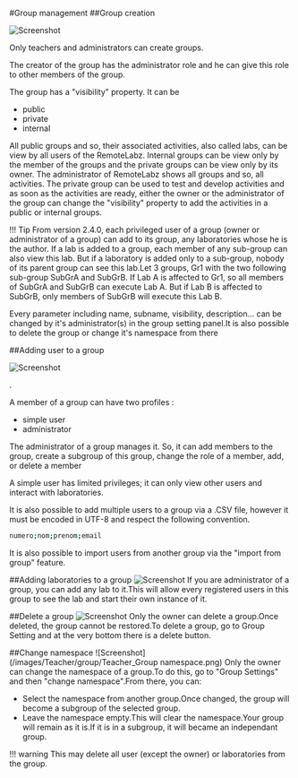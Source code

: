 #Group management
##Group creation

![Screenshot](/images/Teacher/group/Teacher_new_group.png)

Only teachers and administrators can create groups.

The creator of the group has the administrator role and he can give this role to other members of the group. 

The group has a "visibility" property. It can be 

- public
- private
- internal

All public groups and so, their associated activities, also called labs, can be view by all users of the RemoteLabz.
Internal groups can be view only by the member of the groups and the private groups can be view only by its owner. The administrator of RemoteLabz shows all groups and so, all activities.
The private group can be used to test and develop activities and as soon as the activities are ready, either the owner or the administrator of the group can change the "visibility" property to add the activities in a public or internal groups.

!!! Tip
    From version 2.4.0, each privileged user of a group (owner or administrator of a group) can add to its group, any laboratories whose he is the author. If a lab is added to a group, each member of any sub-group can also view this lab. But if a laboratory is added only to a sub-group, nobody of its parent group can see this lab.Let 3 groups, Gr1 with the two following sub-group SubGrA and SubGrB. If Lab A is affected to Gr1, so all members of SubGrA and SubGrB can execute Lab A. But if Lab B is affected to SubGrB, only members of SubGrB will execute this Lab B.

Every parameter including name, subname, visibility, description... can be changed by it's administrator(s) in the group setting panel.It is also possible to delete the group or change it's namespace from there 

##Adding user to a group

![Screenshot](/images/Teacher/group/Teacher_add_user.png)

.

A member of a group can have two profiles : 

 * simple user
 * administrator

The administrator of a group manages it. So, it can add members to the group, create a subgroup of this group, change the role of a member, add, or delete a member

A simple user has limited privileges; it can only view other users and interact with laboratories.

It is also possible to add multiple users to a group via a .CSV file, however it must be encoded in UTF-8 and respect the following convention.
```bash
numero;nom;prenom;email
```
It is also possible to import users from another group via the "import from group" feature.

##Adding laboratories to a group
![Screenshot](/images/Teacher/group/Teacher_add_lab.png)
If you are administrator of a group, you can add any lab to it.This will allow every registered users in this group to see the lab and start their own instance of it.

##Delete a group
![Screenshot](/images/Teacher/group/Teacher_Group_delete.png)
Only the owner can delete a group.Once deleted, the group cannot be restored.To delete a group, go to Group Setting and at the very bottom there is a delete button.

##Change namespace
![Screenshot](/images/Teacher/group/Teacher_Group namespace.png)
Only the owner can change the namespace of a group.To do this, go to "Group Settings" and then "change namespace".From there, you can:

 - Select the namespace from another group.Once changed, the group will become a subgroup of the selected group.
 - Leave the namespace empty.This will clear the namespace.Your group will remain as it is.If it is in a subgroup, it will became an independant group.

!!! warning
    This may delete all user (except the owner) or laboratories from the group. 


